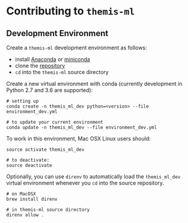 # Contributing to `themis-ml`

## Development Environment

Create a `themis-ml` development environment as follows:

- install [Anaconda](https://www.continuum.io/downloads) or
  [miniconda](https://conda.io/miniconda.html)
- clone the [repository](https://github.com/cosmicBboy/themis-ml)
- `cd` into the `themis-ml` source directory

Create a new virtual environment with conda
(currently development in Python 2.7 and 3.6 are supported):

```
# setting up
conda create -n themis_ml_dev python=<version> --file environment_dev.yml

# to update your current environment
conda update -n themis_ml_dev --file environment_dev.yml
```

To work in this environment, Mac OSX Linux users should:

```
source activate themis_ml_dev

# to deactivate:
source deactivate
```

Optionally, you can use `direnv` to automatically load the `themis_ml_dev`
virtual environment whenever you `cd` into the source repository.

```
# on MacOSX
brew install direnv

# in themis-ml source directory
direnv allow .
```
